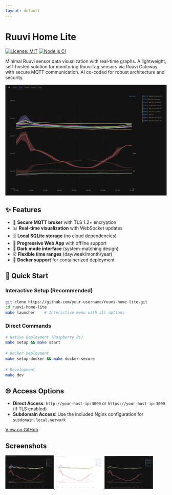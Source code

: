 ```yaml
---
layout: default
---
```


# Ruuvi Home Lite

[![License: MIT](https://img.shields.io/badge/License-MIT-yellow.svg)](https://opensource.org/licenses/MIT)
[![Node.js CI](https://img.shields.io/badge/Node.js-22+-green.svg)](https://nodejs.org/)

Minimal Ruuvi sensor data visualization with real-time graphs. A lightweight, self-hosted solution for monitoring RuuviTag sensors via Ruuvi Gateway with secure MQTT communication. AI co-coded for robust architecture and security.

![Ruuvi Home Lite Dashboard](assets/images/screenshot-dark.png)

## ✨ Features

- 🔐 **Secure MQTT broker** with TLS 1.2+ encryption
- 📊 **Real-time visualization** with WebSocket updates
- 🗄️ **Local SQLite storage** (no cloud dependencies)
- 📱 **Progressive Web App** with offline support
- 🌙 **Dark mode interface** (system-matching design)
- ⏰ **Flexible time ranges** (day/week/month/year)
- 🐳 **Docker support** for containerized deployment

## 🚀 Quick Start

### Interactive Setup (Recommended)

```bash
git clone https://github.com/your-username/ruuvi-home-lite.git
cd ruuvi-home-lite
make launcher    # Interactive menu with all options
```

### Direct Commands

```bash
# Native Deployment (Raspberry Pi)
make setup && make start

# Docker Deployment
make setup-docker && make docker-secure

# Development
make dev
```

## 🌐 Access Options

- **Direct Access**: `http://your-host-ip:3000` or `https://your-host-ip:3000` (if TLS enabled)
- **Subdomain Access**: Use the included Nginx configuration for `subdomain.local.network`

<div class="github-link">
  <a href="https://github.com/your-username/ruuvi-home-lite" class="btn">View on GitHub</a>
</div>

## Screenshots

<div class="screenshot-gallery">
  <a href="assets/images/screenshot-dark.png" target="_blank">
    <img src="assets/images/screenshot-dark.png" alt="Dark Mode Dashboard" width="30%">
  </a>
  <a href="assets/images/screenshot-light.png" target="_blank">
    <img src="assets/images/screenshot-light.png" alt="Light Mode Dashboard" width="30%">
  </a>
  <a href="assets/images/screenshot-dark-2x-selected-sensors.png" target="_blank">
    <img src="assets/images/screenshot-dark-2x-selected-sensors.png" alt="Selected Sensors View" width="30%">
  </a>
</div>
